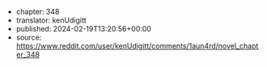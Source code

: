- chapter: 348
- translator: kenUdigitt
- published: 2024-02-19T13:20:56+00:00
- source: https://www.reddit.com/user/kenUdigitt/comments/1aun4rd/novel_chapter_348
